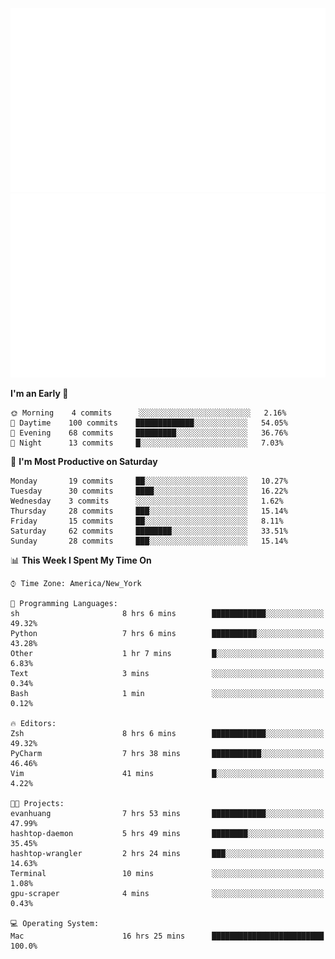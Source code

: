 <a href="https://github.com/jstrieb/github-stats">
 
![](https://github.com/evanhuang117/github-stats/blob/master/generated/overview.svg)
![](https://github.com/evanhuang117/github-stats/blob/master/generated/languages.svg)

</a>

<!--START_SECTION:waka-->
**I'm an Early 🐤** 

```text
🌞 Morning    4 commits      ░░░░░░░░░░░░░░░░░░░░░░░░░   2.16% 
🌆 Daytime    100 commits    █████████████░░░░░░░░░░░░   54.05% 
🌃 Evening    68 commits     █████████░░░░░░░░░░░░░░░░   36.76% 
🌙 Night      13 commits     █░░░░░░░░░░░░░░░░░░░░░░░░   7.03%

```
📅 **I'm Most Productive on Saturday** 

```text
Monday       19 commits     ██░░░░░░░░░░░░░░░░░░░░░░░   10.27% 
Tuesday      30 commits     ████░░░░░░░░░░░░░░░░░░░░░   16.22% 
Wednesday    3 commits      ░░░░░░░░░░░░░░░░░░░░░░░░░   1.62% 
Thursday     28 commits     ███░░░░░░░░░░░░░░░░░░░░░░   15.14% 
Friday       15 commits     ██░░░░░░░░░░░░░░░░░░░░░░░   8.11% 
Saturday     62 commits     ████████░░░░░░░░░░░░░░░░░   33.51% 
Sunday       28 commits     ███░░░░░░░░░░░░░░░░░░░░░░   15.14%

```


📊 **This Week I Spent My Time On** 

```text
⌚︎ Time Zone: America/New_York

💬 Programming Languages: 
sh                       8 hrs 6 mins        ████████████░░░░░░░░░░░░░   49.32% 
Python                   7 hrs 6 mins        ██████████░░░░░░░░░░░░░░░   43.28% 
Other                    1 hr 7 mins         █░░░░░░░░░░░░░░░░░░░░░░░░   6.83% 
Text                     3 mins              ░░░░░░░░░░░░░░░░░░░░░░░░░   0.34% 
Bash                     1 min               ░░░░░░░░░░░░░░░░░░░░░░░░░   0.12%

🔥 Editors: 
Zsh                      8 hrs 6 mins        ████████████░░░░░░░░░░░░░   49.32% 
PyCharm                  7 hrs 38 mins       ███████████░░░░░░░░░░░░░░   46.46% 
Vim                      41 mins             █░░░░░░░░░░░░░░░░░░░░░░░░   4.22%

🐱‍💻 Projects: 
evanhuang                7 hrs 53 mins       ████████████░░░░░░░░░░░░░   47.99% 
hashtop-daemon           5 hrs 49 mins       ████████░░░░░░░░░░░░░░░░░   35.45% 
hashtop-wrangler         2 hrs 24 mins       ███░░░░░░░░░░░░░░░░░░░░░░   14.63% 
Terminal                 10 mins             ░░░░░░░░░░░░░░░░░░░░░░░░░   1.08% 
gpu-scraper              4 mins              ░░░░░░░░░░░░░░░░░░░░░░░░░   0.43%

💻 Operating System: 
Mac                      16 hrs 25 mins      █████████████████████████   100.0%

```


<!--END_SECTION:waka-->
